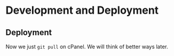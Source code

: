 # Development and Deployment

## Deployment

Now we just `git pull` on cPanel. We will think of better ways later. 